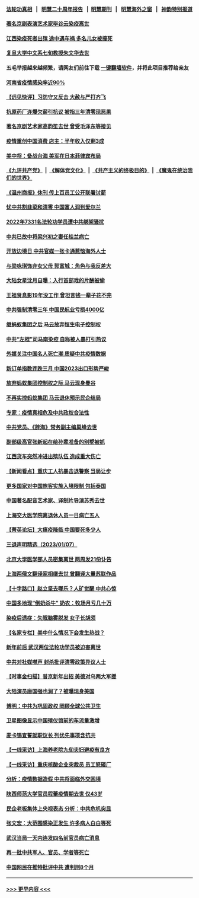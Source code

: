 #### [法轮功真相](https://github.com/gfw-breaker/truth/blob/master/README.md?t=0) &nbsp;&nbsp;|&nbsp;&nbsp; [明慧二十周年报告](https://github.com/gfw-breaker/mh-reports/blob/master/README.md?t=0) &nbsp;&nbsp;|&nbsp;&nbsp;[明慧期刊](https://github.com/gfw-breaker/mh-qikan) &nbsp;&nbsp;|&nbsp;&nbsp; [明慧海外之窗](https://github.com/gfw-breaker/mh-news/blob/master/README.md?t=0) &nbsp;&nbsp;|&nbsp;&nbsp; [神韵特别报道](https://github.com/gfw-breaker/mh-news/blob/master/shenyun.md?t=0)
#### [著名京剧表演艺术家毕谷云染疫离世](../pages/nsc413/n13902967.md?t=01091843) 
#### [江西染疫死者出殡 途中遇车祸 多名儿女被撞死](../pages/nsc413/n13902912.md?t=01091843) 
#### [复旦大学中文系七旬教授朱文华去世](../pages/nsc413/n13902821.md?t=01091843) 
#### 五毛举报越来越频繁，请网友们前往下载 [一键翻墙软件](https://github.com/gfw-breaker/ssr-accounts)，并将此项目推荐给亲友
#### [河南省疫情感染率近90%](../pages/nsc413/n13902565.md?t=01091843) 
#### [【远见快评】习防守又反击  大赦与严打齐飞](../pages/nsc413/n13902830.md?t=01091843) 
#### [抗原药厂连爆欠薪引抗议 被指三年清零现恶果](../pages/nsc413/n13902919.md?t=01091843) 
#### [著名京剧艺术家高韵笙去世 曾受毛泽东等接见](../pages/nsc413/n13902802.md?t=01091843) 
#### [疫情重创中国消费 店主：半年收入仅剩3成](../pages/nsc413/n13902808.md?t=01091843) 
#### [美中将：备战台海 美军在日本菲律宾布局](../pages/nsc413/n13902697.md?t=01091843) 
#### [《九评共产党》](https://github.com/begood0513/9ping.md/blob/master/README.md) &nbsp;|&nbsp; [《解体党文化》](../../../../jtdwh.md/blob/master/README.md)  &nbsp;|&nbsp; [《共产主义的终极目的》](../../../../gczydzjmd.md/blob/master/README.md) &nbsp;|&nbsp; [《魔鬼在统治我们的世界》](../../../../mgztzwmdsj.md/blob/master/README.md) 
#### [《温州商报》休刊 传上百员工公开联署讨薪](../pages/nsc413/n13902659.md?t=01091843) 
#### [忧中共割韭菜和清零 中国富人润到爱尔兰](../pages/nsc413/n13902636.md?t=01091843) 
#### [2022年7331名法轮功学员遭中共绑架骚扰](../pages/nsc413/n13901725.md?t=01091843) 
#### [中共已故中将梁兴初之妻任桂兰病亡](../pages/nsc413/n13902621.md?t=01091843) 
#### [开放边境日 中共官媒一张卡通惹恼海外人士](../pages/nsc413/n13902549.md?t=01091843) 
#### [与梁咏琪饰弃女父母 郭富城：角色与我反差大](../pages/nsc413/n13902573.md?t=01091843) 
#### [大陆女星沈月自曝：入行首部戏的片酬被偷](../pages/nsc413/n13902543.md?t=01091843) 
#### [王祖贤息影19年没工作 曾坦言钱一辈子花不完](../pages/nsc413/n13902526.md?t=01091843) 
#### [中共强制清零三年 中国民航业亏损4000亿](../pages/nsc413/n13902540.md?t=01091843) 
#### [继蚂蚁集团之后 马云放弃恒生电子控制权](../pages/nsc413/n13902525.md?t=01091843) 
#### [中共“左棍”司马南染疫 自称被人暴打引热议](../pages/nsc413/n13902471.md?t=01091843) 
#### [外媒关注中国名人死亡潮 质疑中共疫情数据](../pages/nsc413/n13901749.md?t=01091843) 
#### [新订单指数连跌三月 中国2023出口形势严峻](../pages/nsc413/n13901946.md?t=01091843) 
#### [放弃蚂蚁集团控制权之际 马云现身曼谷](../pages/nsc413/n13902488.md?t=01091843) 
#### [不再实控蚂蚁集团 马云退休预示民企结局](../pages/nsc413/n13902383.md?t=01091843) 
#### [专家：疫情真相危及中共政权合法性](../pages/nsc413/n13901818.md?t=01091843) 
#### [中共党员、《辞海》常务副主编巢峰去世](../pages/nsc413/n13902285.md?t=01091843) 
#### [副部级高官张新起在给孙辈准备的别墅被抓](../pages/nsc413/n13902088.md?t=01091843) 
#### [江西货车突然冲进出殡队伍 造成重大伤亡](../pages/nsc413/n13901880.md?t=01091843) 
#### [【新闻看点】重庆工人抗暴击退警察 当局让步](../pages/nsc413/n13901851.md?t=01091843) 
#### [更多国家对中国旅客实施入境限制 包括泰国](../pages/nsc413/n13901757.md?t=01091843) 
#### [中国著名配音艺术家、译制片导演苏秀去世](../pages/nsc413/n13901905.md?t=01091843) 
#### [上海交大医学院离退休人员一日病亡五人](../pages/nsc413/n13901825.md?t=01091843) 
#### [【菁英论坛】大瘟疫降临 中国要死多少人](../pages/nsc413/n13901823.md?t=01091843) 
#### [三退声明精选（2023/01/07）](../pages/nsc413/n13901907.md?t=01091843) 
#### [北京大学医学部人员密集离世 两周发21份讣告](../pages/nsc413/n13901816.md?t=01091843) 
#### [上海两俄文翻译家相继去世 曾翻译大量苏联作品](../pages/nsc413/n13901812.md?t=01091843) 
#### [【十字路口】赵立坚去哪乐？人矿觉醒 中共心惊](../pages/nsc413/n13901678.md?t=01091843) 
#### [中国多地现“倒奶杀牛” 奶农：牧场月亏几十万](../pages/nsc413/n13901820.md?t=01091843) 
#### [染疫后遗症：失眠脑雾脱发 女子长胡须](../pages/nsc413/n13901807.md?t=01091843) 
#### [【名家专栏】美中什么情况下会发生热战？](../pages/nsc413/n13901680.md?t=01091843) 
#### [新年前后 武汉两位法轮功学员被迫害离世](../pages/nsc413/n13900136.md?t=01091843) 
#### [中共对社媒噤声 封杀批评清零政策异议人士](../pages/nsc413/n13901681.md?t=01091843) 
#### [【时事金扫描】普京新年出招 美德对乌两大军援](../pages/nsc413/n13901740.md?t=01091843) 
#### [大陆演员唐国强也润了？被曝现身美国](../pages/nsc413/n13901767.md?t=01091843) 
#### [博明：中共为巩固政权 罔顾全球公共卫生](../pages/nsc413/n13901752.md?t=01091843) 
#### [卫星图像显示中国殡仪馆前的车流量激增](../pages/nsc413/n13901745.md?t=01091843) 
#### [麦卡锡宣誓就职议长 列优先事项含抗共](../pages/nsc413/n13901685.md?t=01091843) 
#### [【一线采访】上海养老院九旬夫妇避疫有良方](../pages/nsc413/n13901282.md?t=01091843) 
#### [【一线采访】重庆核酸企业突裁员 员工怒砸厂](../pages/nsc413/n13901673.md?t=01091843) 
#### [分析：疫情数据造假 中共将面临外交困境](../pages/nsc413/n13899535.md?t=01091843) 
#### [陕西师范大学官员程蕾疫情期去世 仅43岁](../pages/nsc413/n13901562.md?t=01091843) 
#### [民企老板集体上央视表态 分析：中共危机突显](../pages/nsc413/n13901399.md?t=01091843) 
#### [张文宏：大范围感染正发生 许多病人白白等死](../pages/nsc413/n13901563.md?t=01091843) 
#### [武汉当局一天内连发四名前官员病亡消息](../pages/nsc413/n13901593.md?t=01091843) 
#### [再一批中共军人、官员、学者等死亡](../pages/nsc413/n13901566.md?t=01091843) 
#### [中国网民在推特批评中共 遭判刑8个月](../pages/nsc413/n13901620.md?t=01091843) 

----
#### [ >>> 更早内容 <<< ](../indexes/nsc413-earlier.md)
